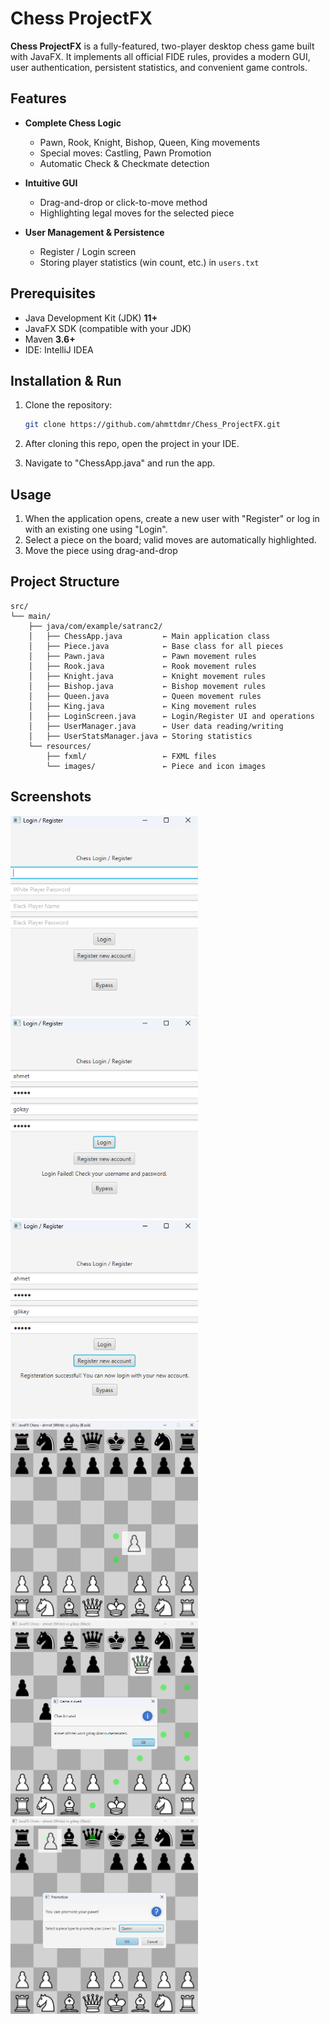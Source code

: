 # Chess ProjectFX

**Chess ProjectFX** is a fully-featured, two-player desktop chess game built with JavaFX. It implements all official FIDE rules, provides a modern GUI, user authentication, persistent statistics, and convenient game controls.

## Features

  - **Complete Chess Logic**

      - Pawn, Rook, Knight, Bishop, Queen, King movements
      - Special moves: Castling, Pawn Promotion
      - Automatic Check & Checkmate detection

  - **Intuitive GUI**

      - Drag-and-drop or click-to-move method
      - Highlighting legal moves for the selected piece

  - **User Management & Persistence**

      - Register / Login screen
      - Storing player statistics (win count, etc.) in `users.txt`

## Prerequisites

  - Java Development Kit (JDK) **11+**
  - JavaFX SDK (compatible with your JDK)
  - Maven **3.6+**
  - IDE: IntelliJ IDEA

## Installation & Run

1.  Clone the repository:

    ```bash
    git clone https://github.com/ahmttdmr/Chess_ProjectFX.git
    ```
2. After cloning this repo, open the project in your IDE.
3. Navigate to "ChessApp.java" and run the app.
   


## Usage

1.  When the application opens, create a new user with "Register" or log in with an existing one using "Login".
2.  Select a piece on the board; valid moves are automatically highlighted.
3.  Move the piece using drag-and-drop

## Project Structure

```
src/
└── main/
    ├── java/com/example/satranc2/
    │   ├── ChessApp.java         ← Main application class
    │   ├── Piece.java            ← Base class for all pieces
    │   ├── Pawn.java             ← Pawn movement rules
    │   ├── Rook.java             ← Rook movement rules
    │   ├── Knight.java           ← Knight movement rules
    │   ├── Bishop.java           ← Bishop movement rules
    │   ├── Queen.java            ← Queen movement rules
    │   ├── King.java             ← King movement rules
    │   ├── LoginScreen.java      ← Login/Register UI and operations
    │   ├── UserManager.java      ← User data reading/writing
    │   ├── UserStatsManager.java ← Storing statistics  
    └── resources/
        ├── fxml/                 ← FXML files
        └── images/               ← Piece and icon images
```

## Screenshots

<img src="images/LoginScreen.png"   width="300" alt="Login Screen" />
<img src="images/LoginScreen2.png"  width="300" alt="Login Fail" />
<img src="images/LoginScreen3.png"  width="300" alt="Registration" />
<img src="images/Gameplay.png"  width="300" alt="Drag & Move" />
<img src="images/Gameplay2.png" width="300" alt="Pawn Promotion" />
<img src="images/Gameplay3.png" width="300" alt="Checkmate" />
